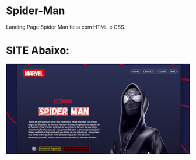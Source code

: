 # Spider-Man
 Landing Page Spider Man feita com HTML e CSS.
 
 <h1> SITE Abaixo:</h1>
 <img src="Landing Page Spider.png">
